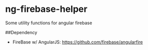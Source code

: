 # ng-firebase-helper

Some utility functions for angular firebase

##Dependency

+ FireBase w/ AngularJS: https://github.com/firebase/angularfire

